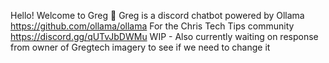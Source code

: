 Hello! Welcome to Greg 🤖
  Greg is a discord chatbot powered by Ollama https://github.com/ollama/ollama
  For the Chris Tech Tips community https://discord.gg/qUTvJbDWMu
WIP - Also currently waiting on response from owner of Gregtech imagery to see if we need to change it


  
